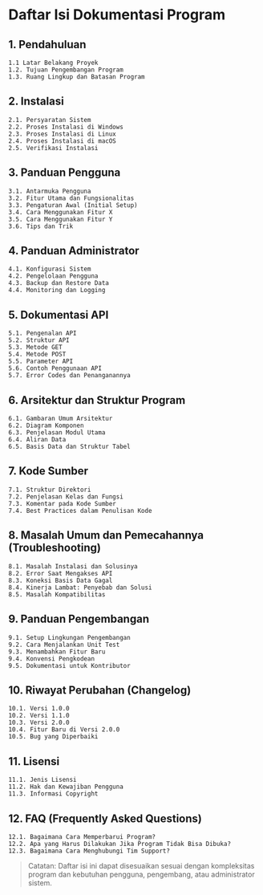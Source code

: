 # Daftar Isi Dokumentasi Program
## 1. Pendahuluan
    1.1 Latar Belakang Proyek
    1.2. Tujuan Pengembangan Program
    1.3. Ruang Lingkup dan Batasan Program
## 2. Instalasi
    2.1. Persyaratan Sistem
    2.2. Proses Instalasi di Windows
    2.3. Proses Instalasi di Linux
    2.4. Proses Instalasi di macOS
    2.5. Verifikasi Instalasi
## 3. Panduan Pengguna
    3.1. Antarmuka Pengguna
    3.2. Fitur Utama dan Fungsionalitas
    3.3. Pengaturan Awal (Initial Setup)
    3.4. Cara Menggunakan Fitur X
    3.5. Cara Menggunakan Fitur Y
    3.6. Tips dan Trik
## 4. Panduan Administrator
    4.1. Konfigurasi Sistem
    4.2. Pengelolaan Pengguna
    4.3. Backup dan Restore Data
    4.4. Monitoring dan Logging
## 5. Dokumentasi API
    5.1. Pengenalan API
    5.2. Struktur API
    5.3. Metode GET
    5.4. Metode POST
    5.5. Parameter API
    5.6. Contoh Penggunaan API
    5.7. Error Codes dan Penanganannya
## 6. Arsitektur dan Struktur Program
    6.1. Gambaran Umum Arsitektur
    6.2. Diagram Komponen
    6.3. Penjelasan Modul Utama
    6.4. Aliran Data
    6.5. Basis Data dan Struktur Tabel
## 7. Kode Sumber
    7.1. Struktur Direktori
    7.2. Penjelasan Kelas dan Fungsi
    7.3. Komentar pada Kode Sumber
    7.4. Best Practices dalam Penulisan Kode
## 8. Masalah Umum dan Pemecahannya (Troubleshooting)
    8.1. Masalah Instalasi dan Solusinya
    8.2. Error Saat Mengakses API
    8.3. Koneksi Basis Data Gagal
    8.4. Kinerja Lambat: Penyebab dan Solusi
    8.5. Masalah Kompatibilitas
## 9. Panduan Pengembangan
    9.1. Setup Lingkungan Pengembangan
    9.2. Cara Menjalankan Unit Test
    9.3. Menambahkan Fitur Baru
    9.4. Konvensi Pengkodean
    9.5. Dokumentasi untuk Kontributor
## 10. Riwayat Perubahan (Changelog)
    10.1. Versi 1.0.0
    10.2. Versi 1.1.0
    10.3. Versi 2.0.0
    10.4. Fitur Baru di Versi 2.0.0
    10.5. Bug yang Diperbaiki
## 11. Lisensi
    11.1. Jenis Lisensi
    11.2. Hak dan Kewajiban Pengguna
    11.3. Informasi Copyright
## 12. FAQ (Frequently Asked Questions)
    12.1. Bagaimana Cara Memperbarui Program?
    12.2. Apa yang Harus Dilakukan Jika Program Tidak Bisa Dibuka?
    12.3. Bagaimana Cara Menghubungi Tim Support?

> Catatan: Daftar isi ini dapat disesuaikan sesuai dengan kompleksitas program dan kebutuhan pengguna, pengembang, atau administrator sistem.


